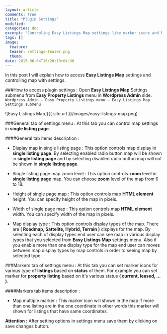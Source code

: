 ```yaml
---
layout: article
comments: true
title: "Plugin Settings"
modified:
categories: doc
excerpt: "Controling Easy Listings Map settings like marker icons and Map functionality in single listing page."
tags: []
image:
  feature:
  teaser: settings-teaser.png
  thumb:
date: 2015-06-04T16:20:19+04:30
---
```


In this post I will explain how to access **Easy Listings Map** settings and controlling map with settings.

###How to access plugin settings :
Open **Easy Listings Map** Settings submenu from **Easy Property Listings** menu in **Wordpress Admin** side.
`Wordpress Admin – Easy Property Listings menu – Easy Listings Map Settings submenu`

![Easy Listings Map]({{ site.url }}/images/easy-listings-map.png)

###General tab of settings menu :
At this tab you can control map settings in **single listing page**.

####General tab items description :
* Display map in single listing page : This option controls map display in **single listing page**. By selecting enabled radio button map will be shown in **single listing page** and by selecting disabled radio button map will not be shown in **single listing page**.

* Single listing page map zoom level : This option controls **zoom** level in **single listing page** map. You can choose **zoom** level of the map from 0 to 18.

* Height of single page map : This option controls map **HTML element** height. You can specify height of the map in pixels.

* Width of single page map : This option controls map **HTML element** width. You can specify width of the map in pixels.

* Map display type : This option controls display types of the map. There are **( Roadmap, Sattelite, Hybrid, Terrain )** displays for the map. By selecting each of display types end user can see map in various display types that you selected from **Easy Listings Map** settings menu. Also if you enable more than one display type for the map end user can moves between map display types by map controls in order to seeing map by selected type.

###Markers tab of settings menu :
At this tab you can set marker icons for various type of **listings** based on **status** of them. For example you can set marker for **property listing** based on it's various status **( current, leased, … )**.

####Markers tab items description :
* Map multiple marker : This marker icon will shown in the map if more than one listing are in the one  coordinate in other words this marker will shown for listings that have same coordinates.

**Attention :** After setting options in settings menu save them by clicking on save changes button.